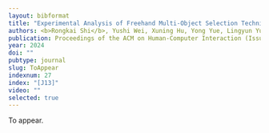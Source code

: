 ```yaml
---
layout: bibformat
title: "Experimental Analysis of Freehand Multi-Object Selection Techniques in Virtual Reality Head-Mounted Displays"
authors: <b>Rongkai Shi</b>, Yushi Wei, Xuning Hu, Yong Yue, Lingyun Yu, and Hai-Ning Liang
publication: Proceedings of the ACM on Human-Computer Interaction (Issue ISS)
year: 2024
doi: ""
pubtype: journal
slug: ToAppear
indexnum: 27
index: "[J13]"
video: ""
selected: true
---
```


To appear.


